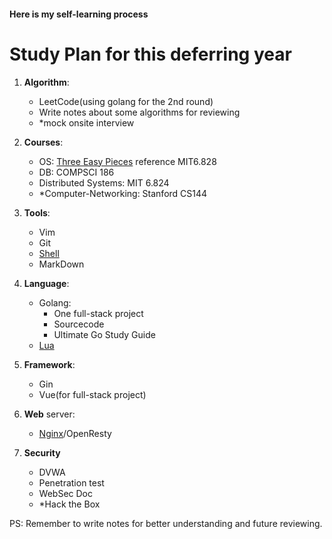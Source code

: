 #### Here is my self-learning process 

# Study Plan for this deferring year
1. **Algorithm**: 
   - LeetCode(using golang for the 2nd round)
   - Write notes about some algorithms for reviewing
   - *mock onsite interview

2. **Courses**:
   - OS: [Three Easy Pieces](OS/OSTEP-Operating-Systems-Three-Easy-Pieces.md) reference MIT6.828
   - DB: COMPSCI 186
   - Distributed Systems: MIT 6.824
   - *Computer-Networking: Stanford CS144

3. **Tools**:
   - Vim
   - Git
   - [Shell](missing-semester/Shell.md)
   - MarkDown

4. **Language**:
   - Golang:
       - One full-stack project
       - Sourcecode 
       - Ultimate Go Study Guide
   - [Lua](Languages/LuaNotes.md)

5. **Framework**:
   - Gin
   - Vue(for full-stack project)

6. **Web** server:
   - [Nginx](HTTP-Server/Nginx.md)/OpenResty

7. **Security**
   - DVWA
   - Penetration test
   - WebSec Doc
   - *Hack the Box

PS: Remember to write notes for better understanding and future reviewing. 